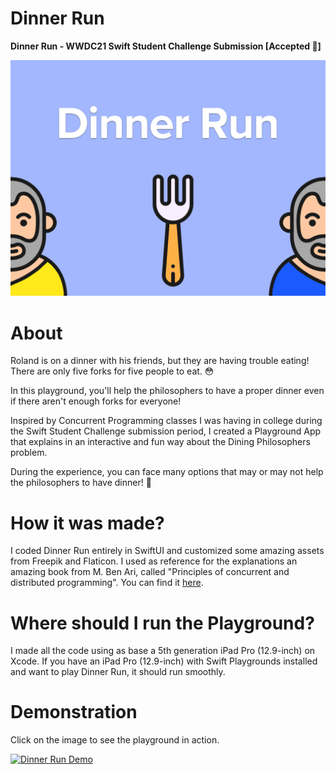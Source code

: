 # Dinner Run
**Dinner Run - WWDC21 Swift Student Challenge Submission [Accepted 🤯]**

![](https://github.com/DiegoHSO/DinnerRun/blob/main/PlaygroundCover.png)

# About

Roland is on a dinner with his friends, but they are having trouble eating! There are only five forks for five people to eat. 😳

In this playground, you'll help the philosophers to have a proper dinner even if there aren't enough forks for everyone!

Inspired by Concurrent Programming classes I was having in college during the Swift Student Challenge submission period, I created a Playground App that explains in an interactive and fun way about the Dining Philosophers problem.

During the experience, you can face many options that may or may not help the philosophers to have dinner! 🍴

# How it was made?

I coded Dinner Run entirely in SwiftUI and customized some amazing assets from Freepik and Flaticon. I used as reference for the explanations an amazing book from M. Ben Ari, called "Principles of concurrent and distributed programming". You can find it [here](https://www.amazon.com.br/Principles-Concurrent-Distributed-Programming-2nd/dp/032131283X).

# Where should I run the Playground?

I made all the code using as base a 5th generation iPad Pro (12.9-inch) on Xcode. If you have an iPad Pro (12.9-inch) with Swift Playgrounds installed and want to play Dinner Run, it should run smoothly.

# Demonstration

Click on the image to see the playground in action.

[![Dinner Run Demo](https://i.imgur.com/OuJ0jty.png)](https://youtu.be/OOMrZj_hsI8)
